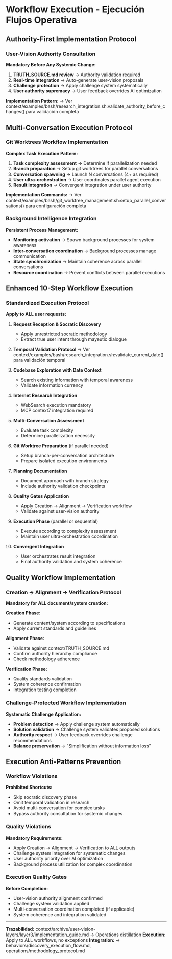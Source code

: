 # Workflow Execution - Ejecución Flujos Operativa

## Authority-First Implementation Protocol

### User-Vision Authority Consultation
**Mandatory Before Any Systemic Change:**
1. **TRUTH_SOURCE.md review** → Authority validation required
2. **Real-time integration** → Auto-generate user-vision proposals
3. **Challenge protection** → Apply challenge system systematically
4. **User authority supremacy** → User feedback overrides AI optimization

**Implementation Pattern:**
→ Ver context/examples/bash/research_integration.sh:validate_authority_before_changes() para validación completa

## Multi-Conversation Execution Protocol

### Git Worktrees Workflow Implementation  
**Complex Task Execution Pattern:**
1. **Task complexity assessment** → Determine if parallelization needed
2. **Branch preparation** → Setup git worktrees for parallel conversations
3. **Conversation spawning** → Launch N conversations (4+ as required)
4. **User ultra-orchestration** → User coordinates parallel agent execution
5. **Result integration** → Convergent integration under user authority

**Implementation Commands:**
→ Ver context/examples/bash/git_worktree_management.sh:setup_parallel_conversations() para configuración completa

### Background Intelligence Integration
**Persistent Process Management:**
- **Monitoring activation** → Spawn background processes for system awareness
- **Inter-conversation coordination** → Background processes manage communication
- **State synchronization** → Maintain coherence across parallel conversations
- **Resource coordination** → Prevent conflicts between parallel executions

## Enhanced 10-Step Workflow Execution

### Standardized Execution Protocol
**Apply to ALL user requests:**

1. **Request Reception & Socratic Discovery**
   - Apply unrestricted socratic methodology
   - Extract true user intent through mayeutic dialogue

2. **Temporal Validation Protocol**
   → Ver context/examples/bash/research_integration.sh:validate_current_date() para validación temporal

3. **Codebase Exploration with Date Context**
   - Search existing information with temporal awareness
   - Validate information currency

4. **Internet Research Integration**
   - WebSearch execution mandatory
   - MCP context7 integration required

5. **Multi-Conversation Assessment**
   - Evaluate task complexity
   - Determine parallelization necessity

6. **Git Worktree Preparation** (if parallel needed)
   - Setup branch-per-conversation architecture
   - Prepare isolated execution environments

7. **Planning Documentation**
   - Document approach with branch strategy
   - Include authority validation checkpoints

8. **Quality Gates Application** 
   - Apply Creation → Alignment → Verification workflow
   - Validate against user-vision authority

9. **Execution Phase** (parallel or sequential)
   - Execute according to complexity assessment
   - Maintain user ultra-orchestration coordination

10. **Convergent Integration**
    - User orchestrates result integration
    - Final authority validation and system coherence

## Quality Workflow Implementation

### Creation → Alignment → Verification Protocol
**Mandatory for ALL document/system creation:**

**Creation Phase:**
- Generate content/system according to specifications
- Apply current standards and guidelines

**Alignment Phase:**
- Validate against context/TRUTH_SOURCE.md
- Confirm authority hierarchy compliance
- Check methodology adherence

**Verification Phase:**
- Quality standards validation
- System coherence confirmation
- Integration testing completion

### Challenge-Protected Workflow Implementation
**Systematic Challenge Application:**
- **Problem detection** → Apply challenge system automatically
- **Solution validation** → Challenge system validates proposed solutions
- **Authority respect** → User feedback overrides challenge recommendations
- **Balance preservation** → "Simplification without information loss"

## Execution Anti-Patterns Prevention

### Workflow Violations
**Prohibited Shortcuts:**
- Skip socratic discovery phase
- Omit temporal validation in research
- Avoid multi-conversation for complex tasks
- Bypass authority consultation for systemic changes

### Quality Violations  
**Mandatory Requirements:**
- Apply Creation → Alignment → Verification to ALL outputs
- Challenge system integration for systematic changes
- User authority priority over AI optimization
- Background process utilization for complex coordination

### Execution Quality Gates
**Before Completion:**
- User-vision authority alignment confirmed
- Challenge system validation applied
- Multi-conversation coordination completed (if applicable)
- System coherence and integration validated

---
**Trazabilidad:** context/archive/user-vision-layers/layer3/implementation_guide.md → Operations distillation
**Execution:** Apply to ALL workflows, no exceptions
**Integration:** → behaviors/discovery_execution_flow.md, operations/methodology_protocol.md